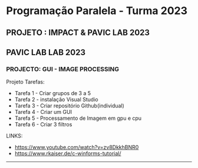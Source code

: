 # Programação Paralela - Turma 2023

## PROJETO : IMPACT & PAVIC LAB 2023
##      PAVIC LAB LAB 2023
###            PROJECTO: GUI - IMAGE PROCESSING

Projeto Tarefas:
- Tarefa 1 - Criar grupos de 3 a 5
- Tarefa 2 - instalação Visual Studio
- Tarefa 3 - Criar repositório Github(individual)
- Tarefa 4 - Criar um GUI
- Tarefa 5 - Processamento de Imagem em gpu e cpu
- Tarefa 6 - Criar 3 filtros


LINKS:
- https://www.youtube.com/watch?v=zv8DkkhBNR0
- https://www.rkaiser.de/c-winforms-tutorial/


---
